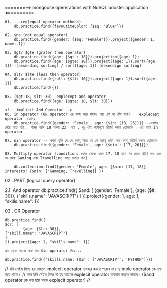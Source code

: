 =========> mongoose opererations with NoSQL booster application <==========

    01. --->eq(equal operator methods)
        db.practice.find({favoutiteColor: {$eq: "Blue"}})

    02. $ne (not equal operator)
        db.practice.find({gender: {$eq: "Female"}}).project({gender: 1, name: 1})

    03. $gt/ $gte (grater then operator)
        db.practice.find({age: {$gt : 18}}).projection({age: 1})
        db.practice.find({age: {$gte: 18}}).project({age: 1}).sort({age: 1})--[assending sorting] / sort({age: 1}) (desendign sorting)

    04. $lt/ $lte (less then operator)
        db.practice.find({roll: {$lt: 10}}).project({age: 1}).sort({age: 1})
        db.practice.find({})

    05. ($gt:18, $lt: 30)  emplecept and operator
        db.practice.find({age: {$gte: 18, $lt: 30}})

    <!-- implicit And Operator -->
    06. in operator (OR Operator এর কাজ করে থাকে। হয় এটা না ঐটা হবে)    explecept operator  যেমন:
        db.practice.find({gender: 'Female', age: {$in: [18, 23]}}) --এখানে মেয়ে হতে হবে,  যাদের বয়স 18 অথবা 23  হবে , শুধু ঐই বয়সগুলো রিটার্ন করবে তোমাকে । এই হলো in operator

    07. nin operator -- অথার্ৎ তুমি যে যে ভ্যালু দিয়ে সে সে ভ্যালূ ছাড়া অন্য ভ্যালূ রিটার্ন করবে তোমাকে।
        db.practice.find({gender: 'Female', age: {$nin : [17, 20]}})

    08. Multiply operator [condition: যেসব মেয়ের বয়স 17, 18 বাদে সব মেয়ে রিটার্ন দাও এবং যে মেয়ে Gaming এবং Travelling করে তাদের দাও]

        db.collection.find({gender: 'Female', age: {$nin: [17, 18]}, interests: {$nin: ['Gamming, Travelling]} })

02 . PART (logical query operator)

2.1: And operator
db.practice.find({
$and: [
        {gender: 'Female'},
        {age: {$lt: 30}},
{"skills.name": 'JAVASCRIPT'}
]
}).project({gender: 1, age: 1, "skills.name": 1})

03 . OR Operator

    db.practice.find({
    $or: [
            {age: {$lt: 30}},
    {"skill.name": 'JAVASCRIPT'}
    ]
    }).project({age: 1, "skills.name": 1})

    এর থেকে সহজে করা যায় $in operator দিয়ে...

    db.practice.find({"skills.name: {$in : ['JAVASCRIPT', 'PYTHON']}})


// যদি সেইম ফিল্ড হয় তাহলে implecit operator ব্যবহার করতে পারবে না।  simple operator কে বলা হয়ে থাকে। 
// আর যদি সেইম ফিল্ড না হয় তাহলে explecit operator ব্যবহার করতে পারবে। ($and operator কে বলা হয়ে থাকে explecit operator)
//